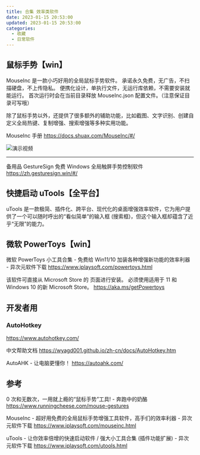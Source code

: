 ```yaml
---
title: 合集 效率类软件
date: 2023-01-15 20:53:00
updated: 2023-01-15 20:53:00
categories:
  - 收藏
  - 日常软件
---
```


## 鼠标手势【win】

MouseInc 是一款小巧好用的全局鼠标手势软件。
承诺永久免费，无广告，不扫描硬盘，不上传隐私。
便携化设计，单执行文件，无运行库依赖，不需要安装就能运行。
首次运行时会在当前目录释放 MouseInc.json 配置文件。（注意保证目录可写哦）

除了鼠标手势以外，还提供了很多额外的辅助功能，比如截图、文字识别、创建自定义全局热键、复制增强、搜索增强等多种实用功能。

MouseInc 手册
<https://docs.shuax.com/MouseInc/#/>

![演示视频](/images/%E6%88%91%E7%9A%84%E8%BD%AF%E4%BB%B6/0.%20%E6%97%A5%E5%B8%B8%E8%BD%AF%E4%BB%B6/%E5%90%88%E9%9B%86%20%E6%95%88%E7%8E%87/%E9%BC%A0%E6%A0%87%E6%89%8B%E5%8A%BF%E6%BC%94%E7%A4%BA%E8%A7%86%E9%A2%91.gif)

- - -

备用品
GestureSign 免费 Windows 全局触屏手势控制软件
<https://zh.gesturesign.win/#/>

## 快捷启动 uTools【全平台】

uTools 是一款极简、插件化、跨平台、现代化的桌面增强效率软件，它为用户提供了一个可以随时呼出的“看似简单”的输入框 (搜索框)，但这个输入框却蕴含了近乎“无限”的能力。

## 微软 PowerToys【win】

微软 PowerToys 小工具合集 - 免费给 Win11/10 加装各种增强新功能的效率利器 - 异次元软件下载
<https://www.iplaysoft.com/powertoys.html>

该软件可直接从 Microsoft Store 的 页面进行安装。 必须使用适用于 11 和 Windows 10 的新 Microsoft Store。
<https://aka.ms/getPowertoys>

## 开发者用

### AutoHotkey

<https://www.autohotkey.com/>

中文帮助文档
<https://wyagd001.github.io/zh-cn/docs/AutoHotkey.htm>

AutoAHK - 让电脑更懂你！
<https://autoahk.com/>

## 参考

0 次和无数次，一用就上瘾的“鼠标手势”工具! - 奔跑中的奶酪
<https://www.runningcheese.com/mouse-gestures>

MouseInc - 超好用免费的全局鼠标手势增强工具软件，高手们的效率利器 - 异次元软件下载
<https://www.iplaysoft.com/mouseinc.html>

uTools - 让你效率倍增的快速启动软件 / 强大小工具合集 (插件功能扩展) - 异次元软件下载
<https://www.iplaysoft.com/utools.html>
